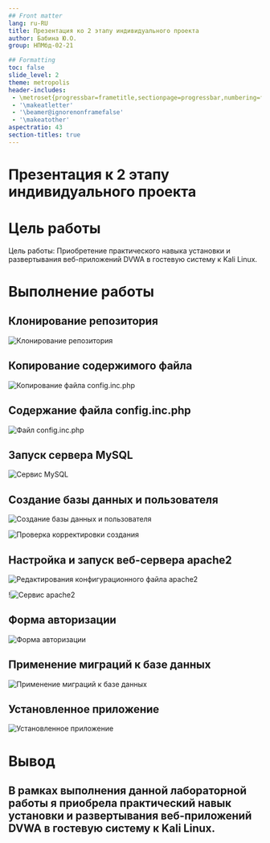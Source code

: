 ```yaml
---
## Front matter
lang: ru-RU
title: Презентация ко 2 этапу индивидуального проекта
author: Бабина Ю.О.
group: НПМбд-02-21

## Formatting
toc: false
slide_level: 2
theme: metropolis
header-includes: 
 - \metroset{progressbar=frametitle,sectionpage=progressbar,numbering=fraction}
 - '\makeatletter'
 - '\beamer@ignorenonframefalse'
 - '\makeatother'
aspectratio: 43
section-titles: true
---
```


# Презентация к 2 этапу индивидуального проекта

# Цель работы

Цель работы: Приобретение практического навыка установки и развертывания веб-приложений DVWA в гостевую систему к Kali Linux.

# Выполнение работы

## Клонирование репозитория

![Клонирование репозитория](images/s1.png)

## Копирование содержимого файла 

![Копирование файла config.inc.php](images/s2.png)

## Содержание файла config.inc.php

![Файл config.inc.php](images/s2_2.png)

## Запуск сервера MySQL

![Сервис MySQL](images/s3.png)

## Создание базы данных и пользователя 

![Создание базы данных и пользователя](images/s4.png)

![Проверка корректировки создания](images/s5.png)

## Настройка и запуск веб-сервера apache2

![Редактирования конфигурационного файла apache2](images/s6.png)

!![Сервис apache2](images/s7.png)

## Форма авторизации 

![Форма авторизации](images/s8.png)

## Применение миграций к базе данных

![Применение миграций к базе данных](images/s9.png)

## Установленное приложение

![Установленное приложение](images/s10.png)

# Вывод

## В рамках выполнения данной лабораторной работы я приобрела практический навык установки и развертывания веб-приложений DVWA в гостевую систему к Kali Linux.